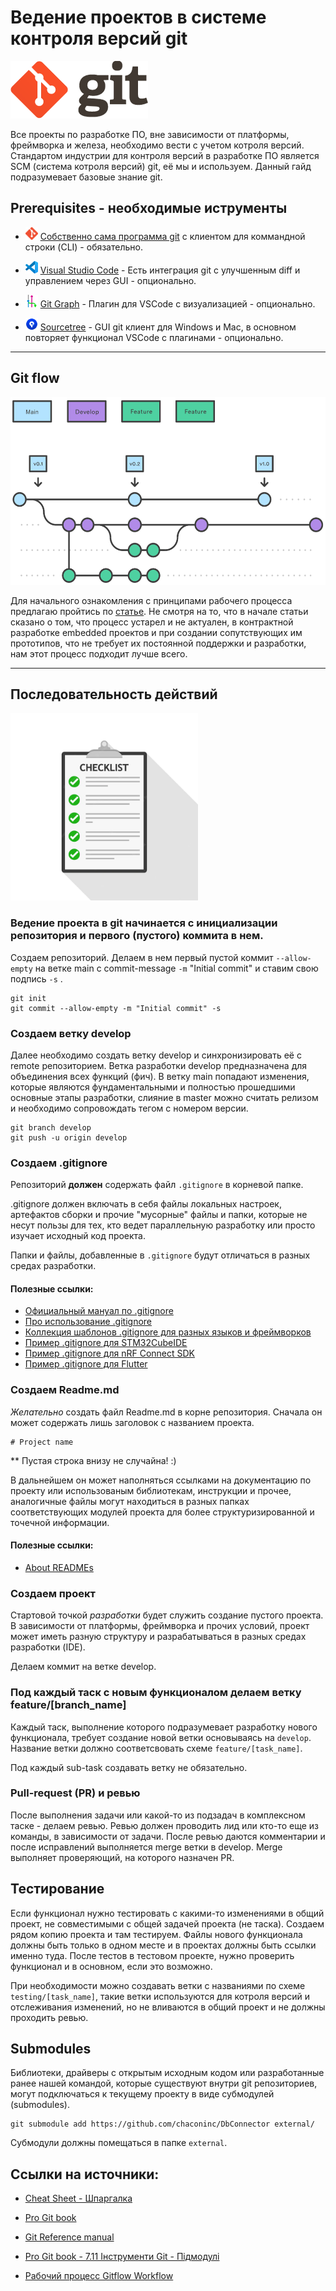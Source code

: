 # Ведение проектов в системе контроля версий git

<img src="assets/logo.png">

Все проекты по разработке ПО, вне зависимости от платформы, фреймворка и железа, необходимо вести с учетом котроля версий. Стандартом индустрии для контроля версий в разработке ПО является SCM (система котроля версий) git, её мы и используем. Данный гайд подразумевает базовые знание git.

## Prerequisites - необходимые иструменты

* <img src="assets/Git-Icon.png" width="20" height="20"> [Собственно сама программа git](https://git-scm.com/downloads) с клиентом для коммандной строки (CLI) - обязательно.
* <img src="assets/code_logo.png" width="20" height="20"> [Visual Studio Code](https://code.visualstudio.com/Download) - Есть интеграция git с улучшенным diff и управлением через GUI - опционально.
* <img src="assets/git-graph.png" width="20" height="20"> [Git Graph](https://marketplace.visualstudio.com/items?itemName=mhutchie.git-graph) - Плагин для VSCode c визуализацией  - опционально.

* <img src="assets/sourcetree-logo.png" width="20" height="20"> [Sourcetree](https://www.sourcetreeapp.com/) - GUI git клиент для Windows и Mac, в основном повторяет функционал VSCode с плагинами - опционально.

***

## Git flow


<img src="assets/02 Feature branches.svg" width="525" height="300">

Для начального ознакомления с принципами рабочего процесса предлагаю пройтись по [статье](https://www.atlassian.com/ru/git/tutorials/comparing-workflows/gitflow-workflow).
Не смотря на то, что в начале статьи сказано о том, что процесс устарел и не актуален, в контрактной разработке embedded проектов и при создании сопутствующих им прототипов, что не требует их постоянной поддержки и разработки, нам этот процесс подходит лучше всего.

***

## Последовательность действий

<img src="assets/checklist.webp" width="300" height="300">

### Ведение проекта в git начинается с инициализации репозитория и первого (пустого) коммита в нем.

Создаем репозиторий. Делаем в нем первый пустой коммит `--allow-empty` на ветке main с commit-message `-m` "Initial commit" и ставим свою подпись `-s` .

```
git init
git commit --allow-empty -m "Initial commit" -s
```

### Создаем ветку develop

Далее необходимо создать ветку develop и синхронизировать её с remote репозиторием.
Ветка разработки develop предназначена для объединения всех функций (фич). В ветку main попадают изменения, которые являются фундаментальными и полностью прошедшими основные этапы разработки, слияние в master можно считать релизом и необходимо сопровождать тегом с номером версии.

```
git branch develop
git push -u origin develop
```

### Создаем .gitignore

Репозиторий **должен** содержать файл `.gitignore` в корневой папке.

.gitignore должен включать в себя файлы локальных настроек, артефактов сборки и прочие "мусорные" файлы и папки, которые не несут пользы для тех, кто ведет параллельную разработку или просто изучает исходный код проекта.

Папки и файлы, добавленные в `.gitignore` будут отличаться в разных средах разработки.

#### Полезные ссылки:
* [Официальный мануал по .gitignore](https://git-scm.com/docs/gitignore)
* [Про использование .gitignore](https://www.atlassian.com/git/tutorials/saving-changes/gitignore)
* [Коллекция шаблонов .gitignore для разных языков и фреймворков](https://github.com/github/gitignore)
* [Пример .gitignore для STM32CubeIDE](https://www.reddit.com/r/embedded/comments/scezb8/comment/hu88swv/?utm_source=reddit&utm_medium=web2x&context=3)
* [Пример .gitignore для nRF Connect SDK](https://github.com/nrfconnect/sdk-nrf/blob/main/.gitignore)
* [Пример .gitignore для Flutter](https://github.com/flutter/flutter/blob/master/.gitignore)

### Создаем Readme.md

*Желательно* создать файл Readme.md в корне репозитория. Сначала он может содержать лишь заголовок с названием проекта.

```
# Project name

```
** Пустая строка внизу не случайна! :)

В дальнейшем он может наполняться ссылками на документацию по проекту или использованым библиотекам, инструкции и прочее, аналогичные файлы могут находиться в разных папках соответствующих модулей проекта для более структуризированной и точечной информации.

#### Полезные ссылки:
* [About READMEs](https://docs.github.com/en/repositories/managing-your-repositorys-settings-and-features/customizing-your-repository/about-readmes)

### Создаем проект 

Стартовой точкой *разработки* будет служить создание пустого проекта.
В зависимости от платформы, фреймворка и прочих условий, проект может иметь разную структуру и разрабатываться в разных средах разработки (IDE).

Делаем коммит на ветке develop.

### Под каждый таск с новым функционалом делаем ветку feature/[branch_name]

Каждый таск, выполнение которого подразумевает разработку нового функционала, требует создание новой ветки основываясь на `develop`. Название ветки должно соответсвовать схеме `feature/[task_name]`.

Под каждый sub-task создавать ветку не обязательно.

### Pull-request (PR) и ревью

После выполнения задачи или какой-то из подзадач в комплексном таске - делаем ревью.
Ревью должен проводить лид или кто-то еще из команды, в зависимости от задачи. После ревью даются комментарии и после исправлений выполняется merge ветки в develop. Merge выполняет проверяющий, на которого назначен PR.

## Тестирование

Если функционал нужно тестировать с какими-то изменениями в общий проект, не совместимыми с общей задачей проекта (не таска). Создаем рядом копию проекта и там тестируем. Файлы нового функционала должны быть только в одном месте и в проектах должны быть ссылки именно туда. После тестов в тестовом проекте, нужно проверить функционал и в основном, если это возможно.

При необходимости можно создавать ветки с названиями по схеме `testing/[task_name]`, такие ветки используются для котроля версий и отслеживания изменений, но не вливаются в общий проект и не должны проходить ревью.

## Submodules

Библиотеки, драйверы с открытым исходным кодом или разработанные ранее нашей командой, которые существуют внутри git репозиториев, могут подключаться к текущему проекту в виде субмодулей (submodules).

```
git submodule add https://github.com/chaconinc/DbConnector external/
```
Субмодули должны помещаться в папке `external`.


## Ссылки на источники:

* [Cheat Sheet - Шпаргалка](https://git-scm.com/docs)

* [Pro Git book](https://git-scm.com/book/uk/v2)

* [Git Reference manual](https://git-scm.com/docs)

* [Pro Git book - 7.11 Інструменти Git - Підмодулі](https://git-scm.com/book/uk/v2/%D0%86%D0%BD%D1%81%D1%82%D1%80%D1%83%D0%BC%D0%B5%D0%BD%D1%82%D0%B8-Git-%D0%9F%D1%96%D0%B4%D0%BC%D0%BE%D0%B4%D1%83%D0%BB%D1%96)

* [Рабочий процесс Gitflow Workflow](https://www.atlassian.com/ru/git/tutorials/comparing-workflows/gitflow-workflow#:~:text=Git%2Dflow%20%E2%80%94%20%D0%B0%D0%BB%D1%8C%D1%82%D0%B5%D1%80%D0%BD%D0%B0%D1%82%D0%B8%D0%B2%D0%BD%D0%B0%D1%8F%20%D0%BC%D0%BE%D0%B4%D0%B5%D0%BB%D1%8C%20%D0%B2%D0%B5%D1%82%D0%B2%D0%BB%D0%B5%D0%BD%D0%B8%D1%8F,%D0%92%D0%B8%D0%BD%D1%81%D0%B5%D0%BD%D1%82%D0%BE%D0%BC%20%D0%94%D1%80%D0%B8%D1%81%D1%81%D0%B5%D0%BD%D0%BE%D0%BC%20%D0%BD%D0%B0%20%D1%81%D0%B0%D0%B9%D1%82%D0%B5%20nvie.)

